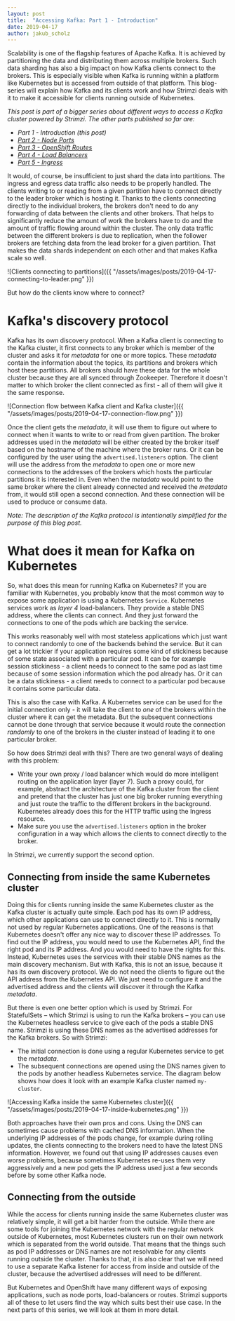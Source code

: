 ```yaml
---
layout: post
title:  "Accessing Kafka: Part 1 - Introduction"
date: 2019-04-17
author: jakub_scholz
---
```


Scalability is one of the flagship features of Apache Kafka.
It is achieved by partitioning the data and distributing them across multiple brokers.
Such data sharding has also a big impact on how Kafka clients connect to the brokers.
This is especially visible when Kafka is running within a platform like Kubernetes but is accessed from outside of that platform.
This blog-series will explain how Kafka and its clients work and how Strimzi deals with it to make it accessible for clients running outside of Kubernetes.

<!--more-->

_This post is part of a bigger series about different ways to access a Kafka cluster powered by Strimzi.
The other parts published so far are:_

* _Part 1 - Introduction (this post)_
* _[Part 2 - Node Ports](https://strimzi.io/2019/04/23/accessing-kafka-part-2.html)_
* _[Part 3 - OpenShift Routes](https://strimzi.io/2019/04/30/accessing-kafka-part-3.html)_
* _[Part 4 - Load Balancers](https://strimzi.io/2019/05/13/accessing-kafka-part-4.html)_
* _[Part 5 - Ingress](https://strimzi.io/2019/05/23/accessing-kafka-part-5.html)_

It would, of course, be insufficient to just shard the data into partitions.
The ingress and egress data traffic also needs to be properly handled.
The clients writing to or reading from a given partition have to connect directly to the leader broker which is hosting it.
Thanks to the clients connecting directly to the individual brokers, the brokers don't need to do any forwarding of data between the clients and other brokers.
That helps to significantly reduce the amount of work the brokers have to do and the amount of traffic flowing around within the cluster.
The only data traffic between the different brokers is due to replication, when the follower brokers are fetching data from the lead broker for a given partition.
That makes the data shards independent on each other and that makes Kafka scale so well.

![Clients connecting to partitions]({{ "/assets/images/posts/2019-04-17-connecting-to-leader.png" }})

But how do the clients know where to connect?

# Kafka's discovery protocol

Kafka has its own discovery protocol.
When a Kafka client is connecting to the Kafka cluster, it first connects to any broker which is member of the cluster and asks it for _metadata_ for one or more topics.
These _metadata_ contain the information about the topics, its partitions and brokers which host these partitions.
All brokers should have these data for the whole cluster because they are all synced through Zookeeper.
Therefore it doesn't matter to which broker the client connected as first - all of them will give it the same response.

![Connection flow between Kafka client and Kafka cluster]({{ "/assets/images/posts/2019-04-17-connection-flow.png" }})

Once the client gets the _metadata_, it will use them to figure out where to connect when it wants to write to or read from given partition.
The broker addresses used in the _metadata_ will be either created by the broker itself based on the hostname of the machine where the broker runs.
Or it can be configured by the user using the `advertised.listeners` option.
The client will use the address from the _metadata_ to open one or more new connections to the addresses of the brokers which hosts the particular partitions it is interested in.
Even when the _metadata_ would point to the same broker where the client already connected and received the _metadata_ from, it would still open a second connection.
And these connection will be used to produce or consume data.

_Note: The description of the Kafka protocol is intentionally simplified for the purpose of this blog post._

# What does it mean for Kafka on Kubernetes

So, what does this mean for running Kafka on Kubernetes?
If you are familiar with Kubernetes, you probably know that the most common way  to expose some application is using a Kubernetes `Service`.
Kubernetes services work as _layer 4_ load-balancers.
They provide a stable DNS address, where the clients can connect.
And they just forward the connections to one of the pods which are backing the service.

This works reasonably well with most stateless applications which just want to connect randomly to one of the backends behind the service.
But it can get a lot trickier if your application requires some kind of stickiness because of some state associated with a particular pod.
It can be for example session stickiness - a client needs to connect to the same pod as last time because of some session information which the pod already has.
Or it can be a data stickiness - a client needs to connect to a particular pod because it contains some particular data.

This is also the case with Kafka.
A Kubernetes service can be used for the initial connection only - it will take the client to _one_ of the brokers within the cluster where it can get the metadata.
But the subsequent connections cannot be done through that service because it would route the connection _randomly_ to one of the brokers in the cluster instead of leading it to one particular broker.

So how does Strimzi deal with this?
There are two general ways of dealing with this problem:
* Write your own proxy / load balancer which would do more intelligent routing on the application layer (layer 7). Such a proxy could, for example, abstract the architecture of the Kafka cluster from the client and pretend that the cluster has just one big broker running everything and just route the traffic to the different brokers in the background. Kubernetes already does this for the HTTP traffic using the Ingress resource.
* Make sure you use the `advertised.listeners` option in the broker configuration in a way which allows the clients to connect directly to the broker.

In Strimzi, we currently support the second option.

## Connecting from inside the same Kubernetes cluster

Doing this for clients running inside the same Kubernetes cluster as the Kafka cluster is actually quite simple.
Each pod has its own IP address, which other applications can use to connect directly to it. 
This is normally not used by regular Kubernetes applications.
One of the reasons is that Kubernetes doesn't offer any nice way to discover these IP addresses.
To find out the IP address, you would need to use the Kubernetes API, find the right pod and its IP address.
And you would need to have the rights for this.
Instead, Kubernetes uses the services with their stable DNS names as the main discovery mechanism.
But with Kafka, this is not an issue, because it has its own discovery protocol.
We do not need the clients to figure out the API address from the Kubernetes API.
We just need to configure it and the advertised address and the clients will discover it through the Kafka _metadata_.

But there is even one better option which is used by Strimzi.
For StatefulSets – which Strimzi is using to run the Kafka brokers – you can use the Kubernetes headless service to give each of the pods a stable DNS name.
Strimzi is using these DNS names as the advertised addresses for the Kafka brokers.
So with Strimzi:
* The initial connection is done using a regular Kubernetes service to get the _metadata_.
* The subsequent connections are opened using the DNS names given to the pods by another headless Kubernetes service.
The diagram below shows how does it look with an example Kafka cluster named `my-cluster`.

![Accessing Kafka inside the same Kubernetes cluster]({{ "/assets/images/posts/2019-04-17-inside-kubernetes.png" }})

Both approaches have their own pros and cons.
Using the DNS can sometimes cause problems with cached DNS information.
When the underlying IP addresses of the pods change, for example during rolling updates, the clients connecting to the brokers need to have the latest DNS information.
However, we found out that using IP addresses causes even worse problems, because sometimes Kubernetes re-uses them very aggressively and a new pod gets the IP address used just a few seconds before by some other Kafka node.

## Connecting from the outside

While the access for clients running inside the same Kubernetes cluster was relatively simple, it will get a bit harder from the outside.
While there are some tools for joining the Kubernetes network with the regular network outside of Kubernetes, most Kubernetes clusters run on their own network which is separated from the world outside.
That means that the things such as pod IP addresses or DNS names are not resolvable for any clients running outside the cluster.
Thanks to that, it is also clear that we will need to use a separate Kafka listener for access from inside and outside of the cluster, because the advertised addresses will need to be different.

But Kubernetes and OpenShift have many different ways of exposing applications, such as node ports, load-balancers or routes.
Strimzi supports all of these to let users find the way which suits best their use case.
In the next parts of this series, we will look at them in more detail.
